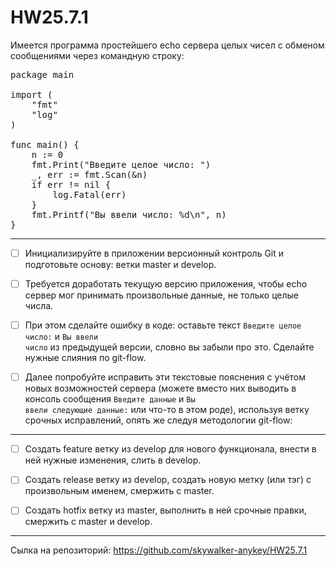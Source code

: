 # HW25.7.1

Имеется программа простейшего echo сервера целых чисел с обменом сообщениями через командную строку:

<pre>
package main
 
import (
    "fmt"
    "log"
)
 
func main() {
    n := 0
    fmt.Print("Введите целое число: ")
    _, err := fmt.Scan(&n)
    if err != nil {
        log.Fatal(err)
    }
    fmt.Printf("Вы ввели число: %d\n", n)
}
</pre>
---

- [ ] Инициализируйте в приложении версионный контроль Git и подготовьте основу: ветки master и develop.

- [ ] Требуется доработать текущую версию приложения, чтобы echo сервер мог принимать произвольные данные, не только целые числа.
 
- [ ] При этом сделайте ошибку в коде: оставьте текст <code>Введите целое число:</code> и <code>Вы ввели число</code> из предыдущей версии, словно вы забыли про это. Сделайте нужные слияния по git-flow.

- [ ] Далее попробуйте исправить эти текстовые пояснения с учётом новых возможностей сервера (можете вместо них выводить в консоль сообщения <code>Введите данные</code> и <code>Вы ввели следующие данные:</code> или что-то в этом роде), используя ветку срочных исправлений, опять же следуя методологии git-flow: 

---

- [ ] Создать feature ветку из develop для нового функционала, внести в ней нужные изменения, слить в develop.
 
- [ ] Создать release ветку из develop, создать новую метку (или тэг) с произвольным именем, смержить с master.

- [ ] Создать hotfix ветку из master, выполнить в ней срочные правки, смержить с master и develop.

---

Сылка на репозиторий: https://github.com/skywalker-anykey/HW25.7.1

